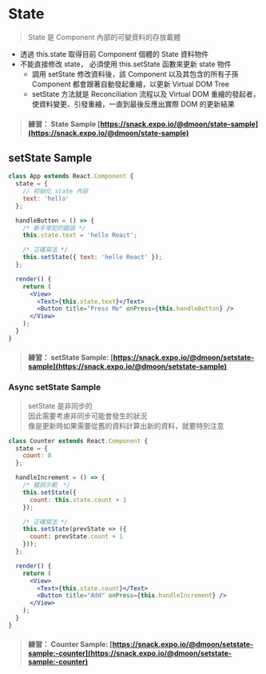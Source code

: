 # State

> State 是 Component 內部的可變資料的存放載體

- 透過 this.state 取得目前 Component 個體的 State 資料物件
- 不能直接修改 state， 必須使用 this.setState 函數來更新 state 物件
  - 調用 setState 修改資料後，該 Component 以及其包含的所有子孫 Component 都會跟著自動發起重繪，以更新 Virtual DOM Tree
  - setState 方法就是 Reconciliation 流程以及 Virtual DOM 重繪的發起者，使資料變更、引發重繪，一直到最後反應出實際 DOM 的更新結果

> #### 練習： State Sample [https://snack.expo.io/@dmoon/state-sample](https://snack.expo.io/@dmoon/state-sample)

## setState Sample

```jsx
class App extends React.Component {
  state = {
    // 初始化 state 內容
    text: 'hello'
  };

  handleButton = () => {
    /* 新手常犯的錯誤 */
    this.state.text = 'hello React';

    /* 正確寫法 */
    this.setState({ text: 'hello React' });
  };

  render() {
    return (
      <View>
        <Text>{this.state.text}</Text>
        <Button title="Press Me" onPress={this.handleButton} />
      </View>
    );
  }
}
```

> #### 練習： setState Sample: [https://snack.expo.io/@dmoon/setstate-sample](https://snack.expo.io/@dmoon/setstate-sample)

### Async setState Sample

> setState 是非同步的  
> 因此需要考慮非同步可能會發生的狀況  
> 像是更新時如果需要從舊的資料計算出新的資料，就要特別注意

```jsx
class Counter extends React.Component {
  state = {
    count: 0
  };

  handleIncrement = () => {
    /* 錯誤示範　*/
    this.setState({
      count: this.state.count + 1
    });

    /* 正確寫法 */
    this.setState(prevState => ({
      count: prevState.count + 1
    }));
  };

  render() {
    return (
      <View>
        <Text>{this.state.count}</Text>
        <Button title="Add" onPress={this.handleIncrement} />
      </View>
    );
  }
}
```

> #### 練習： Counter Sample: [https://snack.expo.io/@dmoon/setstate-sample:-counter](https://snack.expo.io/@dmoon/setstate-sample:-counter)
